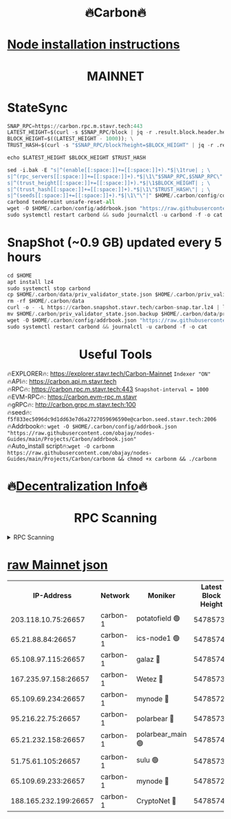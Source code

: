 <h1 align="center"> 🔥Carbon🔥</h1>

[Node installation instructions](https://github.com/obajay/nodes-Guides/tree/main/Projects/Carbon)
=
<h1 align="center"> MAINNET</h1>

# StateSync
```python
SNAP_RPC=https://carbon.rpc.m.stavr.tech:443
LATEST_HEIGHT=$(curl -s $SNAP_RPC/block | jq -r .result.block.header.height); \
BLOCK_HEIGHT=$((LATEST_HEIGHT - 1000)); \
TRUST_HASH=$(curl -s "$SNAP_RPC/block?height=$BLOCK_HEIGHT" | jq -r .result.block_id.hash)

echo $LATEST_HEIGHT $BLOCK_HEIGHT $TRUST_HASH

sed -i.bak -E "s|^(enable[[:space:]]+=[[:space:]]+).*$|\1true| ; \
s|^(rpc_servers[[:space:]]+=[[:space:]]+).*$|\1\"$SNAP_RPC,$SNAP_RPC\"| ; \
s|^(trust_height[[:space:]]+=[[:space:]]+).*$|\1$BLOCK_HEIGHT| ; \
s|^(trust_hash[[:space:]]+=[[:space:]]+).*$|\1\"$TRUST_HASH\"| ; \
s|^(seeds[[:space:]]+=[[:space:]]+).*$|\1\"\"|" $HOME/.carbon/config/config.toml
carbond tendermint unsafe-reset-all
wget -O $HOME/.carbon/config/addrbook.json "https://raw.githubusercontent.com/obajay/nodes-Guides/main/Projects/Carbon/addrbook.json"
sudo systemctl restart carbond && sudo journalctl -u carbond -f -o cat
```
# SnapShot (~0.9 GB) updated every 5 hours
```python
cd $HOME
apt install lz4
sudo systemctl stop carbond
cp $HOME/.carbon/data/priv_validator_state.json $HOME/.carbon/priv_validator_state.json.backup
rm -rf $HOME/.carbon/data
curl -o - -L https://carbon.snapshot.stavr.tech/carbon-snap.tar.lz4 | lz4 -c -d - | tar -x -C $HOME/.carbon --strip-components 2
mv $HOME/.carbon/priv_validator_state.json.backup $HOME/.carbon/data/priv_validator_state.json
wget -O $HOME/.carbon/config/addrbook.json "https://raw.githubusercontent.com/obajay/nodes-Guides/main/Projects/Carbon/addrbook.json"
sudo systemctl restart carbond && journalctl -u carbond -f -o cat
```

 <h1 align="center"> Useful Tools</h1>

🔥EXPLORER🔥:     https://explorer.stavr.tech/Carbon-Mainnet        `Indexer "ON"` \
🔥API🔥:          https://carbon.api.m.stavr.tech \
🔥RPC🔥:          https://carbon.rpc.m.stavr.tech:443              `Snapshot-interval = 1000` \
🔥EVM-RPC🔥:      https://carbon.evm-rpc.m.stavr \
🔥gRPC🔥:         http://carbon.grpc.m.stavr.tech:100 \
🔥seed🔥:      `f5f833ec5096dc9d1dd63e7d6a2727059696590e@carbon.seed.stavr.tech:2006` \
🔥Addrbook🔥:  `wget -O $HOME/.carbon/config/addrbook.json "https://raw.githubusercontent.com/obajay/nodes-Guides/main/Projects/Carbon/addrbook.json"` \
🔥Auto_install script🔥:`wget -O carbonm https://raw.githubusercontent.com/obajay/nodes-Guides/main/Projects/Carbon/carbonm && chmod +x carbonm && ./carbonm`

🔥[Decentralization Info](https://github.com/obajay/StateSync-snapshots/tree/main/Projects/Carbon/Decentralization)🔥
=
<h1 align="center"> RPC Scanning</h1>

<details>
<summary>RPC Scanning</summary>

<h2 align="center"> We scan nodes in real time every 4 hours. And we provide the final result of RPC endpoints.
We cannot influence the operation of these nodes in any way. </h2>


```python
If Voting Power is higher than 0 --> then the Node is a validator of the network and may be subject to attack and be a potential threat to the chain.
```
```python
We marked such validators with a red symbol
```

</details>

[raw Mainnet json](https://rpc-check.carbonm.stavr.tech/carbonm/rpc-carbonm-result.json)
=


<table><tr><th>IP-Address</th><th>Network</th><th>Moniker</th><th>Latest Block Height</th><th>Earliest Block Height</th><th>Catching Up</th><th>Tx Index</th><th>Voting Power</th><th>Scan Time</th></tr><tr><td>203.118.10.75:26657</td><td>carbon-1</td><td>potatofield 🟢</td><td>54785730</td><td>21164241</td><td>False</td><td>on</td><td>0</td><td>2024-03-12T11:06:49.212385442UTC</td></tr><tr><td>65.21.88.84:26657</td><td>carbon-1</td><td>ics-node1 🟢</td><td>54785740</td><td>21164241</td><td>False</td><td>off</td><td>0</td><td>2024-03-12T11:07:13.317347582UTC</td></tr><tr><td>65.108.97.115:26657</td><td>carbon-1</td><td>galaz 🔴</td><td>54785744</td><td>47374001</td><td>False</td><td>on</td><td>10570665055</td><td>2024-03-12T11:07:21.752245939UTC</td></tr><tr><td>167.235.97.158:26657</td><td>carbon-1</td><td>Wetez 🔴</td><td>54785731</td><td>48067570</td><td>False</td><td>on</td><td>1366488995</td><td>2024-03-12T11:06:55.586048538UTC</td></tr><tr><td>65.109.69.234:26657</td><td>carbon-1</td><td>mynode 🔴</td><td>54785723</td><td>53160001</td><td>False</td><td>off</td><td>12068122942</td><td>2024-03-12T11:06:38.109211258UTC</td></tr><tr><td>95.216.22.75:26657</td><td>carbon-1</td><td>polarbear 🔴</td><td>54785737</td><td>54283001</td><td>False</td><td>on</td><td>10442058923</td><td>2024-03-12T11:07:08.954907506UTC</td></tr><tr><td>65.21.232.158:26657</td><td>carbon-1</td><td>polarbear_main 🟢</td><td>54785748</td><td>54286001</td><td>False</td><td>off</td><td>0</td><td>2024-03-12T11:07:28.413119530UTC</td></tr><tr><td>51.75.61.105:26657</td><td>carbon-1</td><td>sulu 🟢</td><td>54785735</td><td>54542001</td><td>False</td><td>off</td><td>0</td><td>2024-03-12T11:07:04.570869974UTC</td></tr><tr><td>65.109.69.233:26657</td><td>carbon-1</td><td>mynode 🔴</td><td>54785723</td><td>54660001</td><td>False</td><td>off</td><td>8135577566</td><td>2024-03-12T11:06:37.802604918UTC</td></tr><tr><td>188.165.232.199:26657</td><td>carbon-1</td><td>CryptoNet 🔴</td><td>54785748</td><td>54710001</td><td>False</td><td>off</td><td>3518034983</td><td>2024-03-12T11:07:28.114723628UTC</td></tr></table>

